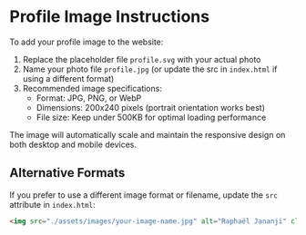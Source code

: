 # Profile Image Instructions

To add your profile image to the website:

1. Replace the placeholder file `profile.svg` with your actual photo
2. Name your photo file `profile.jpg` (or update the src in `index.html` if using a different format)
3. Recommended image specifications:
   - Format: JPG, PNG, or WebP
   - Dimensions: 200x240 pixels (portrait orientation works best)
   - File size: Keep under 500KB for optimal loading performance

The image will automatically scale and maintain the responsive design on both desktop and mobile devices.

## Alternative Formats

If you prefer to use a different image format or filename, update the `src` attribute in `index.html`:
```html
<img src="./assets/images/your-image-name.jpg" alt="Raphaël Jananji" class="profile-image">
```